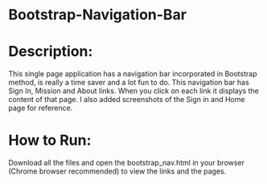 # Bootstrap-Navigation-Bar
# Description:
This single page application has a navigation bar incorporated in Bootstrap method, is really a time saver and a lot fun to do. This navigation bar has Sign In, Mission and About links. When you click on each link it displays the content of that page. I also added screenshots of the Sign in and Home page for reference.
# How to Run:
Download all the files and open the bootstrap_nav.html in your browser (Chrome browser recommended) to view the links and the pages.
